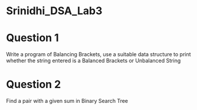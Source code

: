 # Srinidhi_DSA_Lab3
# Question 1
Write a program of Balancing Brackets, use a suitable data structure to print whether the string entered is a Balanced Brackets or Unbalanced String
# Question 2
Find a pair with a given sum in Binary Search Tree
